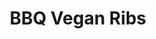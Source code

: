 ---
title: BBQ Vegan Ribs
source: Key Ingredient
source_url: https://www.keyingredient.com/recipes/411755332/bbq-vegan-ribs/
yield: 16 pieces
active_time: 10
total_time: 45
tags: 
  - veg
  - entrees
ingredients: |-
  * 1 cup vital wheat gluten 
  * 2 teaspoons smoked Spanish paprika 
  * 2 tablespoons nutritional yeast 
  * 2 teaspoons onion powder 
  * 1 teaspoon garlic powder 
  * 3/4 cup water 
  * 2 tablespoons tahini or other nut butter 
  * 1 teaspoon Liquid Smoke 
  * 1 tablespoon soy sauce 
  * 1 cup of your favorite barbecue sauce 
instructions: |-
  * Preheat the oven to 350 and lightly spray an 8×8 baking dish with canola oil. Mix the first 5 ingredients together in a large bowl. Mix the water with the nut butter, Liquid Smoke, and soy sauce and add it to the dry ingredients. Stir to mix well and then knead lightly in the bowl for a couple of minutes. 
  * Put the dough into the baking dish and flatten it so that it evenly fills the pan. Take a sharp knife and cut it into 8 strips; then turn the pan and cut those strips in half to form 16 pieces 
  * Put it in the oven and bake for 25 minutes. While it’s cooking prepare your grill. 
  * Remove it from the oven and carefully re-cut each strip, going over each cut to make sure that the ribz will pull apart easily later. 
  * Generously brush the top with barbecue sauce. Take it to the grill and invert the whole baking dish onto the grill (or use a large spatula to lift the seitan out, placing it sauce-side down on the grill). Brush the top of the seitan with more sauce. 
  * Watch it closely to make sure that it doesn’t burn. When it’s sufficiently brown on one side, turn over and cook the other side, adding more sauce, if necessary. When done, remove to a platter and cut or pull apart the individual ribs to serve. 
---